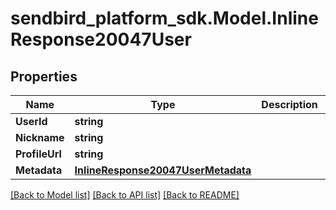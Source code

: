 
# sendbird_platform_sdk.Model.InlineResponse20047User

## Properties

Name | Type | Description | Notes
------------ | ------------- | ------------- | -------------
**UserId** | **string** |  | [optional] 
**Nickname** | **string** |  | [optional] 
**ProfileUrl** | **string** |  | [optional] 
**Metadata** | [**InlineResponse20047UserMetadata**](InlineResponse20047UserMetadata.md) |  | [optional] 

[[Back to Model list]](../README.md#documentation-for-models)
[[Back to API list]](../README.md#documentation-for-api-endpoints)
[[Back to README]](../README.md)

